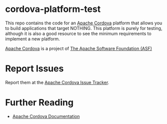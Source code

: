 <!--
#
# Licensed to the Apache Software Foundation (ASF) under one
# or more contributor license agreements.  See the NOTICE file
# distributed with this work for additional information
# regarding copyright ownership.  The ASF licenses this file
# to you under the Apache License, Version 2.0 (the
# "License"); you may not use this file except in compliance
# with the License.  You may obtain a copy of the License at
#
# http://www.apache.org/licenses/LICENSE-2.0
#
# Unless required by applicable law or agreed to in writing,
# software distributed under the License is distributed on an
# "AS IS" BASIS, WITHOUT WARRANTIES OR CONDITIONS OF ANY
#  KIND, either express or implied.  See the License for the
# specific language governing permissions and limitations
# under the License.
#
-->

# cordova-platform-test

This repo contains the code for an [Apache Cordova](http://cordova.apache.org) platform that allows you to build applications that target NOTHING. This platform is purely for testing, although it is also a good resource to see the minimum requirements to implement a new platform.


[Apache Cordova](http://cordova.apache.org) is a project of [The Apache Software Foundation (ASF)](http://apache.org)


# Report Issues
Report them at the [Apache Cordova Issue Tracker](https://issues.apache.org/jira/browse/CB).

# Further Reading
- [Apache Cordova Documentation](http://docs.cordova.io)